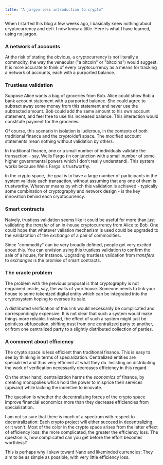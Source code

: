 ```yaml
---
title: "A jargon-less introduction to crypto"
---
```


When I started this blog a few weeks ago, I basically knew nothing about cryptocurrency and defi. I now know a little. Here is what I have learned, using no jargon.

### A network of accounts

At the risk of stating the obvious, a cryptocurrency is not literally a commodity, the way the venacular ("a bitcoin" or "bitcoins") would suggest. It is more accurate to think of every cryptocurrency as a means for tracking a network of accounts, each with a purported balance.

### Trustless validation

Suppose Alice wants a bag of groceries from Bob. Alice could show Bob a bank account statement with a purported balance. She could agree to subtract away some money from this statement and never use the subtracted amount. Bob could add the same amount to his own account statement, and feel free to use his increased balance. This interaction would constitute payment for the groceries.

Of course, this scenario in isolation is ludicrous, in the contexts of both traditional finance and the crypto/defi space. The modified account statements mean nothing without validation by others.

In traditional finance, one or a small number of individuals validate the transaction - say, Wells Fargo (in conjunction with a small number of some higher governmental powers which I don't really understand). This system works because Wells Fargo is trustworthy.

In the crypto space, the goal is to have a large number of participants in the system validate each transaction, without assuming that any one of them is trustworthy. Whatever means by which this validation is achieved - typically some combination of cryptography and network design - is the key innovation behind each cryptocurrency.



### Smart contracts

Naively, trustless validation seems like it could be useful for more than just validating the _transfer_ of an in-house cryptocurrency from Alice to Bob. One could hope that whatever valiation mechanism is used could be upgraded to the validatation of the _exchange_ of a pair of commodities. 

Since "commodity" can be very broadly defined, people get very excited about this. You can envision using this trustless validation to confirm the sale of a house, for instance. Upgrading trustless validation from _transfers_ to _exchanges_ is the promise of smart contracts.

### The oracle problem

The problem with the previous proposal is that cryptography is not engrained inside, say, the walls of your house. Someone needs to link your house to some tokenized digital entity which can be integrated into the cryptosystem hoping to oversee its sale. 

A distributed verification of this link would necessarily be complicated and correspondingly expensive. It is not clear that such a system would make things more reliable. Instead, the effect of such a system might just be pointless obfuscation, shifting trust from one centralized party to another, or from one centralized party to a slightly distributed collection of parties.

### A comment about efficiency

The crypto space is less efficient than traditional finance. This is easy to see by thinking in terms of specialization. Centralized entities are specialized and thus very efficient at what they do. Insisting on distributing the work of verification necessarily decreases efficiency in this regard.

On the other hand, centralization harms the _economics_ of finance, by creating monopolies which hold the power to misprice their services (upward) while lacking the incentive to innovate.

The question is whether the decentralizing forces of the crypto space improve financial economics more than they decrease efficiencies from specialization.

I am not so sure that there is much of a spectrum with respect to decentralization: Each crypto project will either succeed in decentralizing, or it won't. Most of the color in the crypto space arises from the latter effect of efficiency loss: the more complicated, the greater the efficiency loss. The question is, how complicated can you get before the effort becomes worthless?

This is perhaps why I skew toward Nano and likeminded currencies: They aim to be as simple as possible, with very little efficiency loss.
